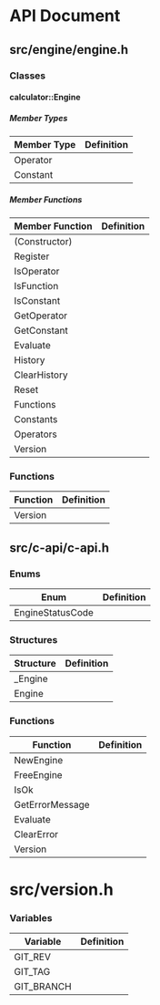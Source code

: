 # API Document

## src/engine/engine.h

### Classes

#### calculator::Engine

##### Member Types
|Member Type|Definition|
|---|---|
|Operator||
|Constant||

##### Member Functions
|Member Function|Definition|
|---|---|
|(Constructor)||
|Register||
|IsOperator||
|IsFunction||
|IsConstant||
|GetOperator||
|GetConstant||
|Evaluate||
|History||
|ClearHistory||
|Reset||
|Functions||
|Constants||
|Operators||
|Version||

### Functions
|Function|Definition|
|---|---|
|Version||

## src/c-api/c-api.h

### Enums
|Enum|Definition|
|---|---|
|EngineStatusCode||

### Structures
|Structure|Definition|
|---|---|
|_Engine||
|Engine||

### Functions
|Function|Definition|
|---|---|
|NewEngine||
|FreeEngine||
|IsOk||
|GetErrorMessage||
|Evaluate||
|ClearError||
|Version||

# src/version.h

### Variables

| Variable   | Definition |
| ---------- | ---------- |
| GIT_REV    |            |
| GIT_TAG    |            |
| GIT_BRANCH |            |


